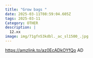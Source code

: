```yaml
---
title: "Grow bags "
date: 2025-03-11T08:59:04.605Z
tags: 2025-03-11
Category: OTHER
description: |
  12.xx
image: img/71gfn53kdbl._ac_sl1500_.jpg
---
```

https://amzlink.to/az0EcADkOYfQo
AD